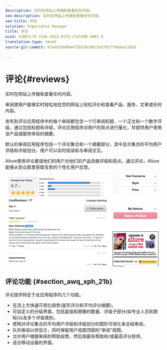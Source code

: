 ```yaml
---
description: 实时在网站上传输和查看任何内容。
seo-description: 实时在网站上传输和查看任何内容。
seo-title: 评论
solution: Experience Manager
title: 评论
uuid: 5386fc74-7a3b-4b2a-91fd-cfe5300 e602 d
translation-type: tm+mt
source-git-commit: 67aeb3de964473b326c88c3a3f81ff48a6a12652

---
```



# 评论{#reviews}

实时在网站上传输和查看任何内容。

审阅使用户能够实时轻松地在您的网站上轻松评价和查看产品、服务、文章或任何内容。

发布到评论应用程序中的每个审阅都包含一个行审阅标题、一个正文和一个数字评级。通过包括标题和评级，评论应用程序对用户的观点进行量化，并提供用户使用该产品或服务体验的摘要。

默认的审阅应用程序包括一个评论集合和一个摘要部分，其中显示集合的平均用户评级和评级划分。用户可以实时阅读和与审阅交互。

Allure使用评论邀请他们的用户对他们的产品贡献评级和观点。通过评论，Allure能够从受众那里获取宝贵的个性化用户反馈。

![](assets/ReviewsAllure.png)

## 评论功能 {#section_awq_xph_21b}

评论提供特定于此应用程序的几个功能。

* 在流上方快速可视化趋势(星形评分和平均评分摘要)。
* 可自定义的分级界面，包括星级和图像的数量、评级子部分(如专业人员和图标)以及多个评级类别。
* 使用对评论集合的平均用户评级和评级划分的图形可视化来总结审阅。
* 队列审阅以供显示，同时保留用户视图顶部的“审阅”视图。
* 允许用户根据审阅的帮助投票，然后按最有帮助和/或最高评分排序。
* 适合移动设备的界面。

